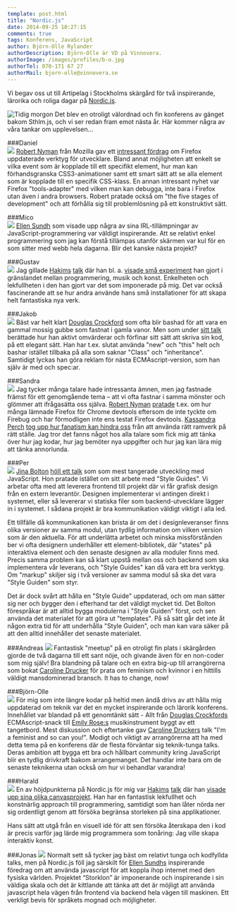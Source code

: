 ```yaml
---
template: post.html
title: "Nordic.js"
date: 2014-09-25 10:27:15 
comments: true
tags: Konferens, JavaScript
author: Björn-Olle Rylander
authorDescription: Björn-Olle är VD på Vinnovera.
authorImage: /images/profiles/b-o.jpg
authorTel: 070-171 67 27
authorMail: bjorn-olle@vinnovera.se
---
```

Vi begav oss ut till Artipelag i Stockholms skärgård för två inspirerande, lärorika och roliga dagar på [Nordic.js][7].<!--more-->
 
![Tidig morgon][00]
Det blev en otroligt välordnad och fin konferens av gänget bakom Sthlm.js, och vi ser redan fram emot nästa år. Här kommer några av våra tankar om upplevelsen...

###Daniel  
<img src="/images/profiles/daniel.jpg" class="portrait">
[Robert Nyman][0] från Mozilla gav ett [intressant fördrag][01] om Firefox uppdaterade verktyg för utvecklare. Bland annat möjligheten att enkelt se vilka event som är kopplade till ett specifikt element, hur man kan förhandsgranska CSS3-animationer samt ett smart sätt att se alla element som är kopplade till en specifik CSS-klass. En annan intressant nyhet var Firefox "tools-adapter" med vilken man kan debugga, inte bara i Firefox utan även i andra browsers. Robert pratade också om "the five stages of development" och att förhålla sig till problemlösning på ett konstruktivt sätt.

###Mico  
<img src="/images/profiles/michael.jpg" class="portrait">
[Ellen Sundh][3] som visade upp några av sina IRL-tillämpningar av JavaScript-programmering var väldigt inspirerande. Att se relativt enkel programmering som jag kan förstå tillämpas utanför skärmen var kul för en som sitter med webb hela dagarna. Blir det kanske nästa projekt?

###Gustav  
<img src="/images/profiles/gustav.jpg" class="portrait">
Jag gillade [Hakims][6] [talk][61] där han bl. a. [visade små experiment][62] han gjort i gränslandet mellan programmering, musik och konst. Enkelheten och lekfullheten i den han gjort var det som imponerade på mig. Det var också fascinerande att se hur andra använde hans små installationer för att skapa helt fantastiska nya verk.

###Jakob  
<img src="/images/profiles/jakob.jpg" class="portrait">
Bäst var helt klart [Douglas Crockford][5] som ofta blir bashad för att vara en gammal mossig gubbe som fastnat i gamla vanor. Men som under [sitt talk][51] berättade hur han aktivt omvärderar och förfinar sitt sätt att skriva sin kod, på ett elegant sätt. Han har t.ex. slutat använda "new" och "this" helt och bashar istället tillbaka på alla som saknar "Class" och "inheritance". Samtidigt lyckas han göra reklam för nästa ECMAscript-version, som han själv är med och spec:ar.

###Sandra  
<img src="/images/profiles/sandra.jpg" class="portrait">
Jag tycker många talare hade intressanta ämnen, men jag fastnade främst för ett genomgående tema – att vi ofta fastnar i samma mönster och glömmer att ifrågasätta oss själva. [Robert Nyman][0] [pratade][01] t.ex. om hur många lämnade Firefox för Chrome devtools eftersom de inte tyckte om Firebug och har förmodligen inte ens testat Firefox devtools. [Kassandra Perch][1] [tog upp hur fanatism kan hindra oss][11] från att använda rätt ramverk på rätt ställe. Jag tror det fanns något hos alla talare som fick mig att tänka över hur jag kodar, hur jag bemöter nya uppgifter och hur jag kan lära mig att tänka annorlunda.

###Per  
<img src="/images/profiles/per.jpg" class="portrait">
[Jina Bolton][2] [höll ett talk][21] som som mest tangerade utveckling med JavaScript. Hon pratade istället om sitt arbete med "Style Guides". Vi arbetar ofta med att leverera frontend till projekt där vi får grafisk design från en extern leverantör. Designen implementerar vi antingen direkt i systemet, eller så levererar vi statiska filer som backend-utvecklare lägger in i systemet. I sådana projekt är bra kommunikation väldigt viktigt i alla led.

Ett tillfälle då kommunikationen kan brista är om det i designleveranser finns olika versioner av samma modul, utan tydlig information om vilken version som är den aktuella. För att underlätta arbetet och minska missförstånden ber vi ofta designern underhåller ett element-bibliotek, där "states" på interaktiva element och den senaste designen av alla moduler finns med. Precis samma problem kan så klart uppstå mellan oss och backend som ska implementera vår leverans, och "Style Guides" kan då vara ett bra verktyg. Om "markup" skiljer sig i två versioner av samma modul så ska det vara "Style Guiden" som styr.

Det är dock svårt att hålla en "Style Guide" uppdaterad, och om man sätter sig ner och bygger den i efterhand tar det väldigt mycket tid. Det Bolton förespråkar är att alltid bygga modulerna i "Style Guiden" först, och sen använda det materialet för att göra ut "templates". På så sätt går det inte åt någon extra tid för att underhålla "Style Guiden", och man kan vara säker på att den alltid innehåller det senaste materialet.

###Andreas
<img src="/images/profiles/andreas.jpg" class="portrait">
Fantastisk "meetup" på en otroligt fin plats i skärgården gjorde de två dagarna till ett sant nöje, och givande även för en non-coder som mig själv! Bra blandning på talare och en extra big-up till arrangörerna som bokat [Caroline Drucker][4] för prata om feminism och kvinnor i en hittills väldigt mansdominerad bransch. It has to change, now!

###Björn-Olle  
<img src="/images/profiles/b-o.jpg" class="portrait">
För mig som inte längre kodar på heltid men ändå drivs av att hålla mig uppdaterad om teknik var det en mycket inspirerande och lärorik konferens. Innehållet var blandad på ett genomtänkt sätt - Allt från [Douglas Crockfords][5] ECMAscript-snack till [Emily Rose:s][8] musikinstrument byggt av ett tangetbord. Mest diskussion och eftertanke gav [Caroline Druckers][4] talk "I'm a feminist and so can you!". Modigt och viktigt av arrangörerna att ha med detta tema på en konferens där de flesta förväntar sig teknik-tunga talks. Deras ambition att bygga ett bra och hållbart community kring JavaScript blir en tydlig drivkraft bakom arrangemanget. Det handlar inte bara om de senaste teknikerna utan också om hur vi behandlar varandra!

###Harald  
<img src="/images/profiles/harald.jpg" class="portrait">
En av höjdpunkterna på Nordic.js för mig var [Hakims][6] [talk][61] där han [visade upp sina olika canvasprojekt][62]. Han har en fantastisk lekfullhet och konstnärlig approach till programmering, samtidigt som han låter nörda ner sig ordentligt genom att försöka begränsa storleken på sina applikationer. 

Hans sätt att utgå från en visuell idé för att sen försöka återskapa den i kod är precis varför jag lärde mig programmera som tonåring: Jag ville skapa interaktiv konst.

###Jonas
<img src="/images/profiles/jonas.jpg" class="portrait">
Normalt sett så tycker jag bäst om relativt tunga och kodfyllda talks, men på Nordic.js föll jag särskilt för [Ellen Sundhs][3] inspirerande föredrag om att använda javascript för att koppla ihop internet med den fysiska världen. Projektet “Storklon” är imponerande och inspirerande i sin väldiga skala och det är kittlande att tänka att det är möjligt att använda javascript hela vägen från frontend via backend hela vägen till maskinen. Ett verkligt bevis för språkets mognad och möjligheter.

[0]: http://robertnyman.com/
[01]: http://www.slideshare.net/robnyman/five-stages-of-development-nordicjs
[1]: https://twitter.com/nodebotanist
[11]: https://www.youtube.com/watch?v=Ah4jYzN60n8&list=UUTZ3O2cZo1b4JSwvhgBnAbw
[2]: http://jina.me/
[21]: https://speakerdeck.com/jina/living-design-systems
[3]: http://www.sundh.com/blog/
[4]: https://twitter.com/Bougie
[5]: http://www.crockford.com/
[51]: http://vimeo.com/97419177
[6]: http://hakim.se/
[61]: http://slides.com/hakim/nordic-js
[62]: https://www.youtube.com/watch?v=02ilIJdI5ZI&list=UUTZ3O2cZo1b4JSwvhgBnAbw
[7]: http://nordicjs.com/
[8]: http://nexxylove.tumblr.com/

[00]: /images/content/posts/nordicjs/morning.jpg
